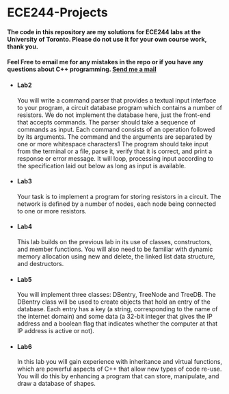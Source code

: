 # ECE244-Projects
<body>
<h4>The code in this repository are my solutions for ECE244 labs at the University of Toronto. Please do not use it for your own course work, thank you.</h4> 
<h4>Feel Free to email me for any mistakes in the repo or if you have any questions about C++ programming.
<a href="mailto:chuanrui.li@mail.utoronto.ca?Subject=ECE244" target="_top">Send me a mail</a></h4> 
<ul>
<li><h4>Lab2</h4></li>
<p>You will write a command parser that provides a textual input interface to your program, a circuit database program which contains a number of resistors. We do not implement the database here, just the front-end that accepts commands. The parser should take a sequence of commands as input. Each command consists of an operation followed by its arguments. The command and the arguments are separated by one or more whitespace characters1 The program should take input from the terminal or a file, parse it, verify that it is correct, and print a response or error message. It will loop, processing input according to the specification laid out below as long as input is available.</p>
<li><h4>Lab3</h4></li>
<p>Your task is to implement a program for storing resistors in a circuit. The network is defined by a number of nodes, each node being connected to one or more resistors.</p>
<li><h4>Lab4</h4></li>
<p>This lab builds on the previous lab in its use of classes, constructors, and member functions. You will also need to be familiar with dynamic memory allocation using new and delete, the linked list data structure, and destructors.</p>
<li><h4>Lab5</h4></li>
<p>You will implement three classes: DBentry, TreeNode and TreeDB. The DBentry class will be used to create objects that hold an entry of the database. Each entry has a key (a string, corresponding to the name of the internet domain) and some data (a 32-bit integer that gives the IP address and a boolean flag that indicates whether the computer at that IP address is active or not). </p>
<li><h4>Lab6</h4></li>
<p>In this lab you will gain experience with inheritance and virtual functions, which are powerful aspects of C++ that allow new types of code re-use. You will do this by enhancing a program that can store, manipulate, and draw a database of shapes. </p>
<ul>
</body>
